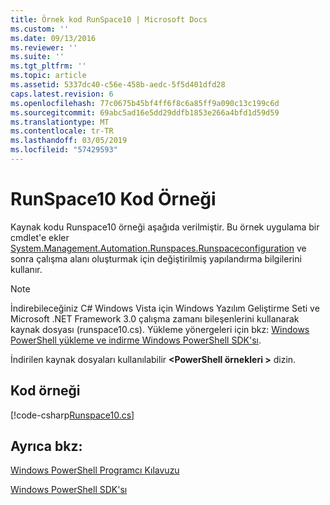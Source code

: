 ```yaml
---
title: Örnek kod RunSpace10 | Microsoft Docs
ms.custom: ''
ms.date: 09/13/2016
ms.reviewer: ''
ms.suite: ''
ms.tgt_pltfrm: ''
ms.topic: article
ms.assetid: 5337dc40-c56e-458b-aedc-5f5d401dfd28
caps.latest.revision: 6
ms.openlocfilehash: 77c0675b45bf4ff6f8c6a85ff9a090c13c199c6d
ms.sourcegitcommit: 69abc5ad16e5dd29ddfb1853e266a4bfd1d59d59
ms.translationtype: MT
ms.contentlocale: tr-TR
ms.lasthandoff: 03/05/2019
ms.locfileid: "57429593"
---
```

# <a name="runspace10-code-sample"></a>RunSpace10 Kod Örneği

Kaynak kodu Runspace10 örneği aşağıda verilmiştir. Bu örnek uygulama bir cmdlet'e ekler [System.Management.Automation.Runspaces.Runspaceconfiguration](/dotnet/api/System.Management.Automation.Runspaces.RunspaceConfiguration) ve sonra çalışma alanı oluşturmak için değiştirilmiş yapılandırma bilgilerini kullanır.

> [!NOTE]
> İndirebileceğiniz C# Windows Vista için Windows Yazılım Geliştirme Seti ve Microsoft .NET Framework 3.0 çalışma zamanı bileşenlerini kullanarak kaynak dosyası (runspace10.cs). Yükleme yönergeleri için bkz: [Windows PowerShell yükleme ve indirme Windows PowerShell SDK'sı](/powershell/developer/installing-the-windows-powershell-sdk).
>
> İndirilen kaynak dosyaları kullanılabilir  **\<PowerShell örnekleri >** dizin.

## <a name="code-sample"></a>Kod örneği

[!code-csharp[Runspace10.cs](../../powershell-sdk-samples/SDK-2.0/csharp/Runspace10/Runspace10.cs#L11-L118 "Runspace10.cs")]

## <a name="see-also"></a>Ayrıca bkz:

[Windows PowerShell Programcı Kılavuzu](./windows-powershell-programmer-s-guide.md)

[Windows PowerShell SDK'sı](../windows-powershell-reference.md)